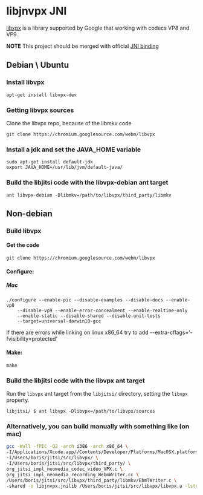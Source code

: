# libjnvpx JNI

[libxpx](http://www.webmproject.org/) is a library supported by Google that working with codecs VP8 and VP9.

**NOTE** This project should be merged with official [JNI binding](https://code.google.com/p/webm/source/browse/?repo=bindings)


## Debian \ Ubuntu

### Install libvpx

```
apt-get install libvpx-dev
```

### Getting libvpx sources

Clone the libvpx repo, because of the libmkv code

```
git clone https://chromium.googlesource.com/webm/libvpx
```

### Install a jdk and set the JAVA_HOME variable

```
sudo apt-get install default-jdk
export JAVA_HOME=/usr/lib/jvm/default-java/
```

### Build the libjitsi code with the libvpx-debian ant target

```
ant libvpx-debian -Dlibmkv=/path/to/libvpx/third_party/libmkv
```


## Non-debian

### Build libvpx

#### Get the code

```
git clone https://chromium.googlesource.com/webm/libvpx
```

#### Configure:

##### Mac

```
./configure --enable-pic --disable-examples --disable-docs --enable-vp8
    --disable-vp9 --enable-error-concealment --enable-realtime-only
    --enable-static --disable-shared --disable-unit-tests
    --target=universal-darwin10-gcc
```

If there are errors while linking on linux x86_64 try to add --extra-cflags='-fvisibility=protected'

#### Make:

```
make
```

### Build the libjitsi code with the libvpx ant target
Run the `libvpx` ant target from the `libjitsi/` directory, setting the `libvpx` property.

```
libjitsi/ $ ant libvpx -Dlibvpx=/path/to/libvpx/sources
```

### Alternatively, you can build manually with something like (on mac)

```sh
gcc -Wall -fPIC -O2 -arch i386 -arch x86_64 \
-I/Applications/Xcode.app//Contents/Developer/Platforms/MacOSX.platform/Developer/SDKs/MacOSX10.9.sdk/System/Library/Frameworks/JavaVM.framework/Versions/A/Headers/ \
-I/Users/boris/jitsi/src/libvpx/ \
-I/Users/boris/jitsi/src/libvpx/third_party/ \
org_jitsi_impl_neomedia_codec_video_VPX.c \
org_jitsi_impl_neomedia_recording_WebmWriter.cc \ 
/Users/boris/jitsi/src/libvpx/third_party/libmkv/EbmlWriter.c \
-shared -o libjnvpx.jnilib /Users/boris/jitsi/src/libvpx/libvpx.a -lstdc++
```
